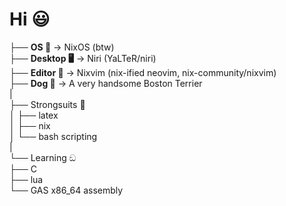 # Hi 😃
├── **OS 🐧** -> NixOS (btw) <br />
├── **Desktop 🖥️** -> Niri (YaLTeR/niri) <br />
├── **Editor 📓** -> Nixvim (nix-ified neovim, nix-community/nixvim) <br />
├── **Dog 🐶** -> A very handsome Boston Terrier <br /> 
| <br />
├── Strongsuits 🦾 <br />
│   ├── latex <br />
│   ├── nix <br />
│   └── bash scripting <br />
| <br />
└── Learning ඞ <br />
    ├── C <br />
    ├── lua <br />
    └── GAS x86_64 assembly <br />
